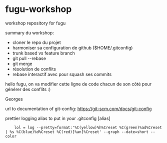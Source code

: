 # fugu-workshop
workshop repository for fugu


summary du workshop:

- cloner le repo du projet
- harmoniser sa configuration de github ($HOME/.gitconfig)
- trunk based vs feature branch
- git pull --rebase 
- git merge
- résolution de conflits
- rebase interactif avec pour squash ses commits




hello fugu, on va modifier cette ligne de code chacun de son côté pour générer des conflits :)

Georges

url to documentation of git-config: 
https://git-scm.com/docs/git-config

prettier logging alias to put in your .gitconfig
[alias]

        lol = log --pretty=format:'%C(yellow)%h%Creset %C(green)%ad%Creset | %s %C(blue)%d%Creset %C(red)[%an]%Creset' --graph --date=short --color


